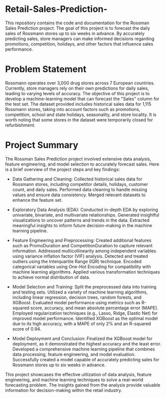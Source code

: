 # Retail-Sales-Prediction-

This repository contains the code and documentation for the Rossman Sales Prediction project. The goal of this project is to forecast the daily sales of Rossmann stores up to six weeks in advance. By accurately predicting sales, store managers can make informed decisions regarding promotions, competition, holidays, and other factors that influence sales performance.

# Problem Statement
Rossmann operates over 3,000 drug stores across 7 European countries. Currently, store managers rely on their own predictions for daily sales, leading to varying levels of accuracy. The objective of this project is to develop a machine-learning model that can forecast the "Sales" column for the test set. The dataset provided includes historical sales data for 1,115 Rossmann stores, taking into account factors such as promotions, competition, school and state holidays, seasonality, and store locality. It is worth noting that some stores in the dataset were temporarily closed for refurbishment.

# Project Summary
The Rossman Sales Prediction project involved extensive data analysis, feature engineering, and model selection to accurately forecast sales. Here is a brief overview of the project steps and key findings:

- Data Gathering and Cleaning:
Collected historical sales data for Rossmann stores, including competitor details, holidays, customer count, and daily sales.
Performed data cleaning to handle missing values and ensure data consistency.
Merged relevant datasets to enhance the feature set.

- Exploratory Data Analysis (EDA):
Conducted in-depth EDA by exploring univariate, bivariate, and multivariate relationships.
Generated insightful visualizations to uncover patterns and trends in the data.
Extracted meaningful insights to inform future decision-making in the machine learning pipeline.

- Feature Engineering and Preprocessing:
Created additional features such as PromoDuration and CompetitionDuration to capture relevant information.
Addressed multicollinearity among independent variables using variance inflation factor (VIF) analysis.
Detected and treated outliers using the Interquartile Range (IQR) technique.
Encoded categorical variables using One-Hot Encoding for compatibility with machine learning algorithms.
Applied various transformation techniques to achieve normal distribution of data.

- Model Selection and Training:
Split the preprocessed data into training and testing sets.
Utilized a variety of machine learning algorithms, including linear regression, decision trees, random forests, and XGBoost.
Evaluated model performance using metrics such as R-squared score, accuracy, and mean absolute percentage error (MAPE).
Employed regularization techniques (e.g., Lasso, Ridge, Elastic Net) for improved model performance.
Identified XGBoost as the optimal model due to its high accuracy, with a MAPE of only 2% and an R-squared score of 0.94.

- Model Deployment and Conclusion:
Finalized the XGBoost model for deployment, as it demonstrated the highest accuracy and the least error.
Developed a comprehensive machine learning pipeline that combines data processing, feature engineering, and model evaluation.
Successfully created a model capable of accurately predicting sales for Rossmann stores up to six weeks in advance.

This project showcases the effective utilization of data analysis, feature engineering, and machine learning techniques to solve a real-world forecasting problem. The insights gained from the analysis provide valuable information for decision-making within the retail industry.

